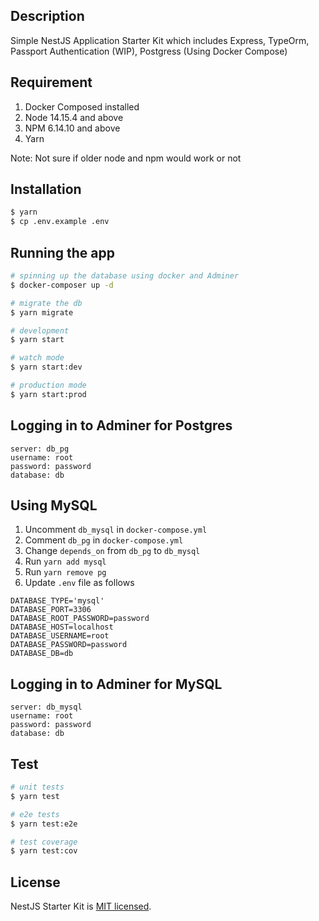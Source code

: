 ## Description

Simple NestJS Application Starter Kit which includes Express, TypeOrm, Passport Authentication (WIP), Postgress (Using Docker Compose)

## Requirement

1. Docker Composed installed
2. Node 14.15.4 and above
3. NPM 6.14.10 and above
4. Yarn

Note: Not sure if older node and npm would work or not

## Installation

```bash
$ yarn
$ cp .env.example .env
```

## Running the app

```bash
# spinning up the database using docker and Adminer
$ docker-composer up -d

# migrate the db
$ yarn migrate

# development
$ yarn start

# watch mode
$ yarn start:dev

# production mode
$ yarn start:prod
```

## Logging in to Adminer for Postgres

```
server: db_pg
username: root
password: password
database: db
```

## Using MySQL

1. Uncomment `db_mysql` in `docker-compose.yml`
2. Comment `db_pg` in `docker-compose.yml`
3. Change `depends_on` from `db_pg` to `db_mysql`
4. Run `yarn add mysql`
5. Run `yarn remove pg`
6. Update `.env` file as follows

```
DATABASE_TYPE='mysql'
DATABASE_PORT=3306
DATABASE_ROOT_PASSWORD=password
DATABASE_HOST=localhost
DATABASE_USERNAME=root
DATABASE_PASSWORD=password
DATABASE_DB=db
```

## Logging in to Adminer for MySQL

```
server: db_mysql
username: root
password: password
database: db
```

## Test

```bash
# unit tests
$ yarn test

# e2e tests
$ yarn test:e2e

# test coverage
$ yarn test:cov
```

## License

NestJS Starter Kit is [MIT licensed](LICENSE).
